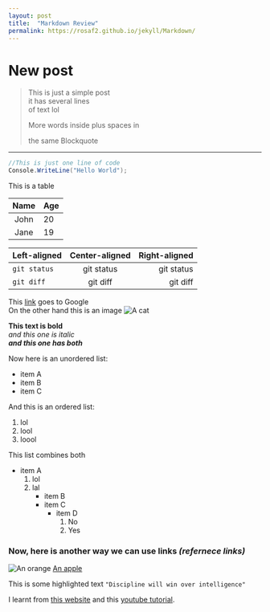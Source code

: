 ```yaml
---
layout: post
title:  "Markdown Review"
permalink: https://rosaf2.github.io/jekyll/Markdown/
---
```


# New post

> This is just a simple post  
it has several lines  
of text
lol
>
> More words inside plus spaces in 
>
>the same Blockquote

---
```C#
//This is just one line of code
Console.WriteLine("Hello World");
```

This is a table

| Name | Age  |
| :---: | :--- |
| John |  20  |
| Jane |  19  |  

| Left-aligned | Center-aligned | Right-aligned |
| :---         |     :---:      |          ---: |
| `git status`   | git status     | git status    |
| `git diff`     | git diff       | git diff      |

This [link](https:www.google.com) goes to Google  
On the other hand this is an image
![A cat](https://i.ytimg.com/vi/jpsGLsaZKS0/maxresdefault.jpg)

__This text is bold__  
*and this one is italic*  
__*and this one has both*__

Now here is an unordered list:
- item A
- item B
- item C

And this is an ordered list:
1. lol
1. lool
1. loool

This list combines both

- item A
    1. lol
    1. lal
        - item B
        - item C
            - item D
                1. No
                1. Yes

### Now, here is another way we can use links *(refernece links)*

![An orange][Orange]
[An apple][Apple]

[Orange]: https://upload.wikimedia.org/wikipedia/commons/7/7b/Orange-Whole-%26-Split.jpg

[Apple]: https://i5.walmartimages.ca/images/Enlarge/094/514/6000200094514.jpg

This is some highlighted text `"Discipline will win over intelligence"`


I learnt from [this website](https://www.markdowntutorial.com/) and this [youtube tutorial](https://www.youtube.com/watch?v=HUBNt18RFbo).